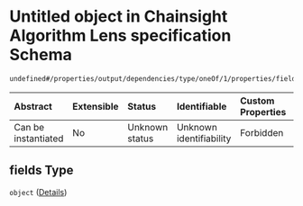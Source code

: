 # Untitled object in Chainsight Algorithm Lens specification Schema

```txt
undefined#/properties/output/dependencies/type/oneOf/1/properties/fields
```



| Abstract            | Extensible | Status         | Identifiable            | Custom Properties | Additional Properties | Access Restrictions | Defined In                                                                     |
| :------------------ | :--------- | :------------- | :---------------------- | :---------------- | :-------------------- | :------------------ | :----------------------------------------------------------------------------- |
| Can be instantiated | No         | Unknown status | Unknown identifiability | Forbidden         | Allowed               | none                | [algorithm\_lens.json\*](../../out/algorithm_lens.json "open original schema") |

## fields Type

`object` ([Details](algorithm_lens-properties-output-dependencies-type-oneof-1-properties-fields.md))
